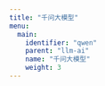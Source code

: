 ```yaml
---
title: "千问大模型"
menu:
  main:
    identifier: "qwen"
    parent: "llm-ai"
    name: "千问大模型"
    weight: 3
---
```

